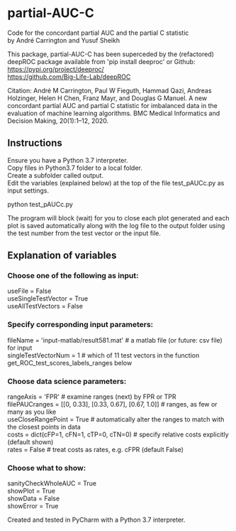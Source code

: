 # partial-AUC-C
Code for the concordant partial AUC and the partial C statistic  
by André Carrington and Yusuf Sheikh  

This package, partial-AUC-C has been superceded by the (refactored) deepROC package available from 'pip install deeproc' or Github:
https://pypi.org/project/deeproc/  
https://github.com/Big-Life-Lab/deepROC  

Citation: André M Carrington, Paul W Fieguth, Hammad Qazi, Andreas Holzinger, Helen H Chen, Franz Mayr, and Douglas G Manuel. A new concordant partial AUC and partial C statistic for imbalanced data in the evaluation of machine learning algorithms. BMC Medical Informatics and Decision Making, 20(1):1–12, 2020.

## Instructions
Ensure you have a Python 3.7 interpreter.  
Copy files in Python3.7 folder to a local folder.  
Create a subfolder called output.  
Edit the variables (explained below) at the top of the file test_pAUCc.py as input settings.  

python test_pAUCc.py

The program will block (wait) for you to close each plot generated and each plot is saved automatically along with the log file to the output folder using the test number from the test vector or the input file.

## Explanation of variables
  
### Choose one of the following as input:  
useFile             = False  
useSingleTestVector = True  
useAllTestVectors   = False  

### Specify corresponding input parameters:  
fileName            = 'input-matlab/result581.mat'  # a matlab file (or future: csv file) for input  
singleTestVectorNum = 1  # which of 11 test vectors in the function get_ROC_test_scores_labels_ranges below  

### Choose data science parameters:  
rangeAxis           = 'FPR'  # examine ranges (next) by FPR or TPR  
filePAUCranges      = [[0, 0.33], [0.33, 0.67], [0.67, 1.0]]  # ranges, as few or many as you like  
useCloseRangePoint  = True   # automatically alter the ranges to match with the closest points in data  
costs               = dict(cFP=1, cFN=1, cTP=0, cTN=0)  # specify relative costs explicitly (default shown)  
rates               = False                             # treat costs as rates, e.g. cFPR (default False)  

### Choose what to show:  
sanityCheckWholeAUC = True  
showPlot            = True  
showData            = False  
showError           = True  

Created and tested in PyCharm with a Python 3.7 interpreter.  
